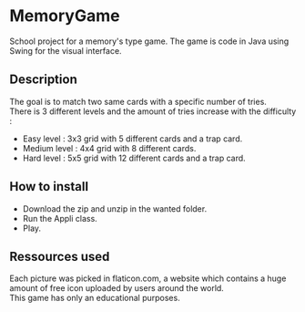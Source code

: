 # MemoryGame
School project for a memory's type game. 
The game is code in Java using Swing for the visual interface.

## Description

The goal is to match two same cards with a specific number of tries.  
There is 3 different levels and the amount of tries increase with the difficulty :
- Easy level : 3x3 grid with 5 different cards and a trap card.
- Medium level : 4x4 grid with 8 different cards.
- Hard level : 5x5 grid with 12 different cards and a trap card.

## How to install 

- Download the zip and unzip in the wanted folder.
- Run the Appli class.
- Play.

## Ressources used

Each picture was picked in flaticon.com, a website which contains a huge amount of free icon uploaded by users around the world.  
This game has only an educational purposes.
